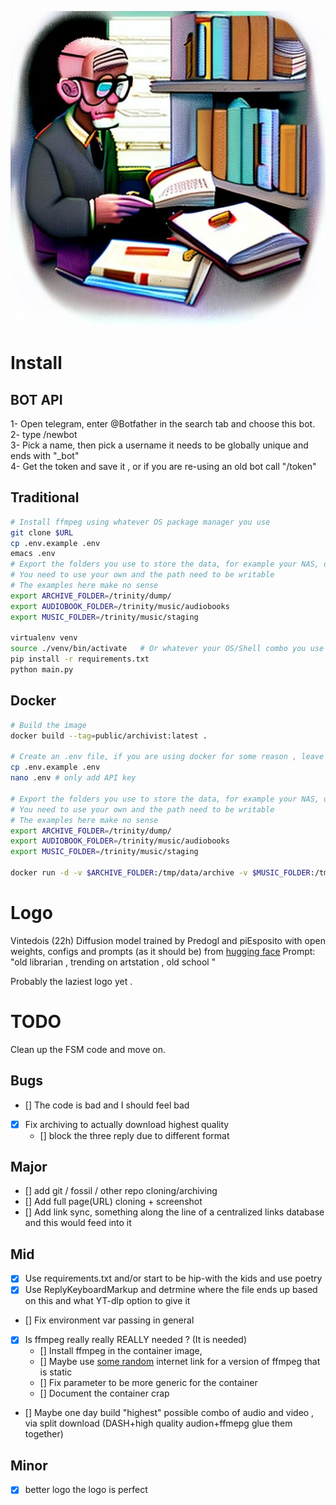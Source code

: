 ![I prompted it all by myself](Logo.jpg)

# Install

## BOT API

1- Open telegram, enter @Botfather in the search tab and choose this bot.  
2- type /newbot  
3- Pick a name, then pick a username it needs to be globally unique and ends with "_bot"  
4- Get the token and save it , or if you are re-using an old bot call "/token"  

## Traditional  
  
```sh  
# Install ffmpeg using whatever OS package manager you use  
git clone $URL
cp .env.example .env 
emacs .env 
# Export the folders you use to store the data, for example your NAS, or /dev/null 
# You need to use your own and the path need to be writable
# The examples here make no sense
export ARCHIVE_FOLDER=/trinity/dump/
export AUDIOBOOK_FOLDER=/trinity/music/audiobooks
export MUSIC_FOLDER=/trinity/music/staging

virtualenv venv
source ./venv/bin/activate   # Or whatever your OS/Shell combo you use
pip install -r requirements.txt
python main.py
``` 

## Docker
```sh
# Build the image
docker build --tag=public/archivist:latest .

# Create an .env file, if you are using docker for some reason , leave the defaults just add the api key 
cp .env.example .env 
nano .env # only add API key 

# Export the folders you use to store the data, for example your NAS, or /dev/null 
# You need to use your own and the path need to be writable
# The examples here make no sense
export ARCHIVE_FOLDER=/trinity/dump/
export AUDIOBOOK_FOLDER=/trinity/music/audiobooks
export MUSIC_FOLDER=/trinity/music/staging

docker run -d -v $ARCHIVE_FOLDER:/tmp/data/archive -v $MUSIC_FOLDER:/tmp/data/music -v $AUDIOBOOK_FOLDER:/tmp/data/audiobook  -v "$(pwd)"/.env:/app/.env:ro --name archivistbot public/archivist:latest
```

# Logo
Vintedois (22h) Diffusion model trained by Predogl and piEsposito with open weights, configs and prompts (as it should be) from [hugging face](https://huggingface.co/22h/vintedois-diffusion-v0-2?text=old+librarian+%2C+trending+on+artstation+%2C+old+school)
Prompt: "old librarian , trending on artstation , old school "

Probably the laziest logo yet .

# TODO

Clean up the FSM code and move on. 

## Bugs
- [] The code is bad and I should feel bad 
- [X] Fix archiving to actually download highest quality 
    - [] block the three reply due to different format

## Major
- [] add git / fossil / other repo cloning/archiving
- [] Add full page(URL) cloning + screenshot 
- [] Add link sync, something along the line of a centralized links database and this would feed into it 

## Mid 
- [X] Use requirements.txt and/or start to be hip-with the kids and use poetry 
- [X] Use ReplyKeyboardMarkup and detrmine where the file ends up based on this and what YT-dlp option to give it 
- [] Fix environment var passing in general 
- [X] Is ffmpeg really really REALLY needed ?  (It is needed)
    - [] Install ffmpeg in the container image, 
    - [] Maybe use [some random](https://johnvansickle.com/ffmpeg/) internet link for a version of ffmpeg that is static
    - [] Fix parameter to be more generic for the container 
    - [] Document the container crap 
- [] Maybe one day build "highest" possible combo of audio and video , via split download (DASH+high quality audion+ffmepg glue them together)

## Minor
- [X] better logo the logo is perfect 
